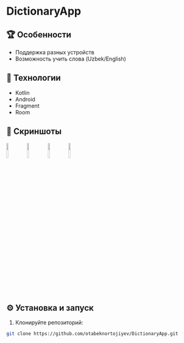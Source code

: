# DictionaryApp


## 🏆 Особенности

- Поддержка разных устройств
- Возможность учить слова (Uzbek/English)

## 🚀 Технологии

- Kotlin
- Android
- Fragment
- Room

## 📸 Скриншоты

<p float="left">
  <img src="https://drive.google.com/uc?export=view&id=1hQ38rL8S_z3HepP7XYR4CMROTkZsQVec" width="10%" />
  <img src="https://drive.google.com/uc?export=view&id=1GuGQHGWBd0x9L8O53ceMEsaL9LSrZqZt" width="10%" />
  <img src="https://drive.google.com/uc?export=view&id=1Pp-XF0oRBT2E6BTDihElR3sYXQXU6ubV" width="10%" />
  <img src="https://drive.google.com/uc?export=view&id=1Z-V_RaF5UY0YromXFT0O5n5BcdDev1DR" width="10%" />
</p>

## ⚙️ Установка и запуск

1. Клонируйте репозиторий:

```bash
git clone https://github.com/otabeknortojiyev/DictionaryApp.git
